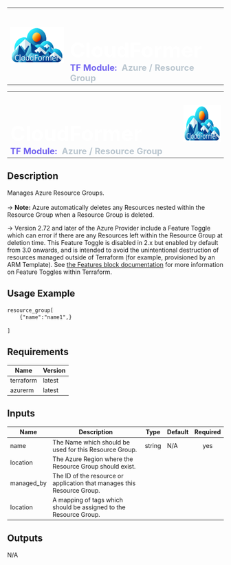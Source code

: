 <table border="0" style="width: 100%; border-collapse: collapse; border: none;">
    <tr>
        <!-- Column for Logo -->
        <td style="vertical-align: middle; border: none;">
            <a href="https://cloudformer.io" target="_blank">
                <img src="https://raw.githubusercontent.com/cloud-former/logos/main/cloudformer_trans.png" alt="CloudFormer Logo" title="CloudFormer" style="height: 85px;">
            </a>
        </td>
        <!-- Column for Text -->
        <td style="vertical-align: middle; border: none;">
            <div style="font-size: 20px; line-height: 1.2;">
                <h1 style="font-size: 48px; margin-bottom: 0;">
                    <a href="https://cloudformer.io" target="_blank" style="color: #FFFFFF; text-decoration: none;">
                        <span style="color: #FFFFFF;">CloudFormer</span>
                    </a>
                </h1>
                <div>
                    <span style="color: #7466F0; font-weight: bold;">TF Module:</span>&nbsp;
                    <span style="color: #bac6cf; font-weight: bold;">Azure / Resource Group</span>
                </div>
            </div>
        </td>
    </tr>
</table>

<table border="0" style="width: 100%; border-collapse: collapse; border: none;">
    <tr>
        <!-- Column for Text -->
        <td style="vertical-align: middle; border: none; width: 80%;">
            <div style="font-size: 20px; line-height: 1.2;">
                <h1 style="font-size: 48px; margin-bottom: 0;">
                    <a href="https://cloudformer.io" target="_blank" style="color: #FFFFFF; text-decoration: none;">
                        <span style="color: #FFFFFF;">CloudFormer</span>
                    </a>
                </h1>
                <div>
                    <span style="color: #7466F0; font-weight: bold;">TF Module:</span>&nbsp;
                    <span style="color: #bac6cf; font-weight: bold;">Azure / Resource Group</span>
                </div>
            </div>
        </td>
        <!-- Column for Logo -->
        <td style="vertical-align: middle; border: none; width: 20%; text-align: right;">
            <a href="https://cloudformer.io" target="_blank">
                <img src="https://raw.githubusercontent.com/cloud-former/logos/main/cloudformer_trans.png" alt="CloudFormer Logo" title="CloudFormer" style="height: 85px;">
            </a>
        </td>
    </tr>
</table>



## Description
Manages Azure Resource Groups.
<br><br>
-> **Note:** Azure automatically deletes any Resources nested within the Resource Group when a Resource Group is deleted.

-> Version 2.72 and later of the Azure Provider include a Feature Toggle which can error if there are any Resources left within the Resource Group at deletion time. This Feature Toggle is disabled in 2.x but enabled by default from 3.0 onwards, and is intended to avoid the unintentional destruction of resources managed outside of Terraform (for example, provisioned by an ARM Template). See [the Features block documentation](https://registry.terraform.io/providers/hashicorp/azurerm/latest/docs#features) for more information on Feature Toggles within Terraform.



## Usage Example

```hcl
resource_group[
    {"name":"name1",}

]
```



## Requirements

| Name      | Version |
|-----------|---------|
| terraform | latest  |
| azurerm   | latest  |

## Inputs

| Name          | Description                                                               | Type      | Default   | Required  |
|---------------|---------------------------------------------------------------------------|-----------|-----------|:---------:|
| name          | The Name which should be used for this Resource Group.                    | string    |  N/A      |  yes      |   
| location      | The Azure Region where the Resource Group should exist.                   |
| managed_by    | The ID of the resource or application that manages this Resource Group.   |
| location      | A mapping of tags which should be assigned to the Resource Group.         |


## Outputs

N/A
